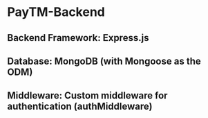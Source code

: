 # PayTM-Backend

## Backend Framework: Express.js
## Database: MongoDB (with Mongoose as the ODM)
## Middleware: Custom middleware for authentication (authMiddleware)
